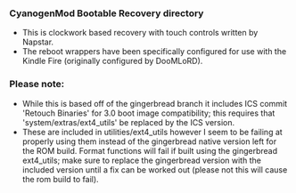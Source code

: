 ### CyanogenMod Bootable Recovery directory
* This is clockwork based recovery with touch controls written by Napstar.
* The reboot wrappers have been specifically configured for use with the Kindle Fire (originally configured by DooMLoRD).

### Please note:
* While this is based off of the gingerbread branch it includes ICS commit 'Retouch Binaries' for 3.0 boot image compatibility; this requires that 'system/extras/ext4_utils' be replaced by the ICS version.
* These are included in utilities/ext4_utils however I seem to be failing at properly using them instead of the gingerbread native version left for the ROM build. Format functions will fail if built using the gingerbread ext4_utils; make sure to replace the gingerbread version with the included version until a fix can be worked out (please not this will cause the rom build to fail).
